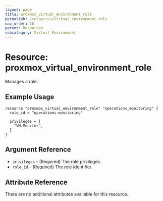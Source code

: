 ```yaml
---
layout: page
title: proxmox_virtual_environment_role
permalink: /resources/virtual_environment_role
nav_order: 10
parent: Resources
subcategory: Virtual Environment
---
```


# Resource: proxmox_virtual_environment_role

Manages a role.

## Example Usage

```
resource "proxmox_virtual_environment_role" "operations_monitoring" {
  role_id = "operations-monitoring"

  privileges = [
    "VM.Monitor",
  ]
}
```

## Argument Reference

* `privileges` - (Required) The role privileges.
* `role_id` - (Required) The role identifier.

## Attribute Reference

There are no additional attributes available for this resource.
